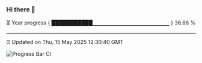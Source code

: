 ### Hi there 👋

⏳ Year progress { ███████████▁▁▁▁▁▁▁▁▁▁▁▁▁▁▁▁▁▁▁ } 36.86 %

---

⏰ Updated on Thu, 15 May 2025 12:30:40 GMT

![Progress Bar CI](https://github.com/liununu/liununu/workflows/Progress%20Bar%20CI/badge.svg)
